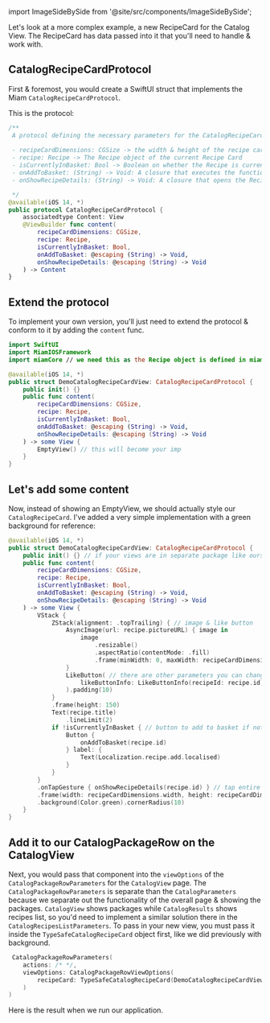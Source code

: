 import ImageSideBySide from '@site/src/components/ImageSideBySide';

Let's look at a more complex example, a new RecipeCard for the Catalog View.
The RecipeCard has data passed into it that you'll need to handle & work with.

## CatalogRecipeCardProtocol

First & foremost, you would create a SwiftUI struct that implements the Miam `CatalogRecipeCardProtocol`.

This is the protocol:

```swift
/**
 A protocol defining the necessary parameters for the CatalogRecipeCard.
 
 - recipeCardDimensions: CGSize -> the width & height of the recipe card
 - recipe: Recipe -> The Recipe object of the current Recipe Card
 - isCurrentlyInBasket: Bool -> Boolean on whether the Recipe is currently in the basket. This can change the CTA text
 - onAddToBasket: (String) -> Void: A closure that executes the function in the "Call To Action" of the recipe card. This is usally "add to basket", so the navigation is to the Basket
 - onShowRecipeDetails: (String) -> Void: A closure that opens the RecipeDetails, passing in the recipeId

 */
@available(iOS 14, *)
public protocol CatalogRecipeCardProtocol {
    associatedtype Content: View
    @ViewBuilder func content(
        recipeCardDimensions: CGSize,
        recipe: Recipe,
        isCurrentlyInBasket: Bool,
        onAddToBasket: @escaping (String) -> Void,
        onShowRecipeDetails: @escaping (String) -> Void
    ) -> Content
}
```

## Extend the protocol

To implement your own version, you'll just need to extend the protocol & conform to it by adding the `content` func.

```swift
import SwiftUI
import MiamIOSFramework
import miamCore // we need this as the Recipe object is defined in miamCore

@available(iOS 14, *)
public struct DemoCatalogRecipeCardView: CatalogRecipeCardProtocol {
    public init() {}
    public func content(
        recipeCardDimensions: CGSize,
        recipe: Recipe,
        isCurrentlyInBasket: Bool,
        onAddToBasket: @escaping (String) -> Void,
        onShowRecipeDetails: @escaping (String) -> Void
    ) -> some View {
        EmptyView() // this will become your imp
    }
}
```

## Let's add some content

Now, instead of showing an EmptyView, we should actually style our `CatalogRecipeCard`.
I've added a very simple implementation with a green background for reference:

```swift
@available(iOS 14, *)
public struct DemoCatalogRecipeCardView: CatalogRecipeCardProtocol {
    public init() {} // if your views are in separate package like ours, make sure you have a public init
    public func content(
        recipeCardDimensions: CGSize,
        recipe: Recipe,
        isCurrentlyInBasket: Bool,
        onAddToBasket: @escaping (String) -> Void,
        onShowRecipeDetails: @escaping (String) -> Void
    ) -> some View {
        VStack {
            ZStack(alignment: .topTrailing) { // image & like button
                AsyncImage(url: recipe.pictureURL) { image in
                    image
                        .resizable()
                        .aspectRatio(contentMode: .fill)
                        .frame(minWidth: 0, maxWidth: recipeCardDimensions.width, maxHeight: 150)
                }
                LikeButton( // there are other parameters you can change to customize
                    likeButtonInfo: LikeButtonInfo(recipeId: recipe.id)
                ).padding(10)
            }
            .frame(height: 150)
            Text(recipe.title)
                .lineLimit(2)
            if !isCurrentlyInBasket { // button to add to basket if not here
                Button {
                    onAddToBasket(recipe.id)
                } label: {
                    Text(Localization.recipe.add.localised)
                }
            }
        }
        .onTapGesture { onShowRecipeDetails(recipe.id) } // tap entire card to see details
        .frame(width: recipeCardDimensions.width, height: recipeCardDimensions.height)
        .background(Color.green).cornerRadius(10)
    }
}
```

## Add it to our CatalogPackageRow on the CatalogView

Next, you would pass that component into the `viewOptions` of the `CatalogPackageRowParameters` for the `CatalogView` page.
The `CatalogPackageRowParameters` is separate than the `CatalogParameters` because we separate out the functionality of the overall page & showing the packages.
`CatalogView` shows packages while `CatalogResults` shows recipes list, so you'd need to implement a similar solution there in the `CatalogRecipesListParameters`.
To pass in your new view, you must pass it inside the `TypeSafeCatalogRecipeCard` object first, like we did previously with background.


```swift
 CatalogPackageRowParameters(
    actions: /* */,
    viewOptions: CatalogPackageRowViewOptions(
        recipeCard: TypeSafeCatalogRecipeCard(DemoCatalogRecipeCardView())
    )
)
```

Here is the result when we run our application.
<ImageSideBySide
firstUrl="https://storage.googleapis.com/assets.miam.tech/kmm_documentation/ios/customization/demoRecipeCard.png"
firstAlt="New CatalogRecipeCard"
firstCaption="New CatalogRecipeCard on Catalog, one already added to cart"
firstImageMaxWidth="250px"
secondUrl="https://storage.googleapis.com/assets.miam.tech/kmm_documentation/ios/customization/demoRecipeCardList.png"
secondAlt="New CatalogRecipeCard"
secondCaption="New CatalogRecipeCard on CatalogResults"
secondImageMaxWidth="250px"
/>
<br /> <br />

